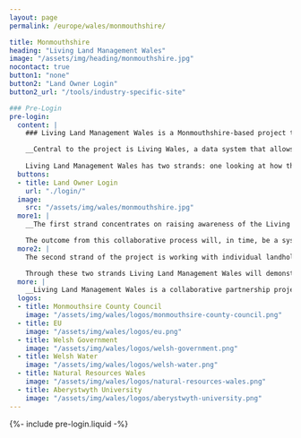 ```yaml
---
layout: page
permalink: /europe/wales/monmouthshire/

title: Monmouthshire
heading: "Living Land Management Wales"
image: "/assets/img/heading/monmouthshire.jpg"
nocontact: true
button1: "none"
button2: "Land Owner Login"
button2_url: "/tools/industry-specific-site"

### Pre-Login
pre-login:
  content: |
    ### Living Land Management Wales is a Monmouthshire-based project that is using satellite mapping, socio-economic and environmental data, and computer modelling to address the fundamental question ‘How should we use our land now and into the future?’.

    __Central to the project is Living Wales, a data system that allows users to compare past, present, and future landscapes, look ahead at future trends, and employ principles of natural capital accounting to understand the impact of proposed land-use changes at local, landscape, and national scales.__ 
  
    Living Land Management Wales has two strands: one looking at how this technology could be used to develop land-use plans for Wales as a whole, and the other examining how the capacity within Living Wales could help land managers make decisions about their holdings.
  buttons:
  - title: Land Owner Login
    url: "./login/"
  image:
    src: "/assets/img/wales/monmouthshire.jpg"
  more1: |
    __The first strand concentrates on raising awareness of the Living Wales system and providing training in how to use it. Through a variety of targeted training materials and facilitated knowledge exchange sessions, the project team are introducing Living Wales to a wide range of potential users, helping them to understand its potential for supporting a coordinated and collective approach to land management locally, regionally and nationally, and in turn gathering their impressions to inform future system development.__

    The outcome from this collaborative process will, in time, be a system that can assist in harmonizing competing land-use requirements (food production, flood mitigation, nature recovery, renewables, development, etc.) and developing a holistic and co-designed vision for future land use in Wales, considering such factors as food security, ecosystem services, and nature recovery.
  more2: |
    The second strand of the project is working with individual landholders to demonstrate and explore how Living Wales can be used on the individual holding. Four Monmouthshire landowners are working with Living Wales experts and project partners to assess the past and current states of landholdings, explore what changes might be appropriate, model the impact of actual or proposed land-management decisions, and evaluate the possible impacts of those changes in terms of yield, natural capital, ecosystem services, farm efficiency, and the proposed subsidy regimes.

    Through these two strands Living Land Management Wales will demonstrate how innovation and technology such as Living Wales, along with socio-economic and environmental data analysis and climate modelling, can be used to inform and enhance integrated long-term decision making for sustainable local food production, support preventative action to reverse the nature and climate emergencies, and build understanding of the value of our land in a changing climate.
  more: |
    __Living Land Management Wales is a collaborative partnership project delivered by Aberystwyth University, Dwr Cymru Welsh Water, Monmouthshire County Council, and Natural Resources Wales.__
  logos:
  - title: Monmouthsire County Council
    image: "/assets/img/wales/logos/monmouthsire-county-council.png"
  - title: EU
    image: "/assets/img/wales/logos/eu.png"
  - title: Welsh Government
    image: "/assets/img/wales/logos/welsh-government.png"
  - title: Welsh Water
    image: "/assets/img/wales/logos/welsh-water.png"
  - title: Natural Resources Wales
    image: "/assets/img/wales/logos/natural-resources-wales.png"
  - title: Aberystwyth University
    image: "/assets/img/wales/logos/aberystwyth-university.png"
---
```


{%- include pre-login.liquid -%}